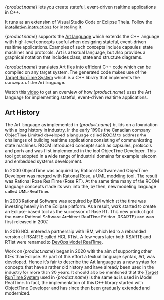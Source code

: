{$product.name$} lets you create stateful, event-driven realtime applications in C++.

It runs as an extension of Visual Studio Code or Eclipse Theia. Follow the [installation instructions](installing.md) for installing it.

{$product.name$} supports the [Art language](art-lang/index.md) which extends the C++ language with high-level concepts useful when designing stateful, event-driven realtime applications. Examples of such concepts include capsules, state machines and protocols. Art is a textual language, but also provides a graphical notation that includes class, state and structure diagrams.

{$product.name$} translates Art files into efficient C++ code which can be compiled on any target system. The generated code makes use of the [Target RunTime System](target-rts/index.md) which is a C++ library that implements the concepts of the Art language.

Watch this [video](https://www.youtube.com/watch?v=6kgg_oDGSQ8) to get an overview of how {$product.name$} uses the Art language for implementing stateful, event-driven realtime applications.

## Art History
The Art language as implemented in {$product.name$} builds on a foundation with a long history in industry. In the early 1990s the Canadian company ObjecTime Limited developed a language called [ROOM](https://www.researchgate.net/publication/221569173_Real-Time_Object-Oriented_Modeling_ROOM) to address the challenges of building realtime applications consisting of communicating state machines. ROOM introduced concepts such as capsules, protocols and ports and was first implemented in the tool ObjecTime Developer. This tool got adopted in a wide range of industrial domains for example telecom and embedded systems development.

In 2000 ObjectTime was acquired by Rational Software and ObjecTime Developer was merged with Rational Rose, a UML modeling tool. The result was Rational Rose RealTime (Rose RT). At the same time many of the ROOM language concepts made its way into the, by then, new modeling language called UML-RealTime.

In 2003 Rational Software was acquired by IBM which at the time was investing heavily in the Eclipse platform. As a result, work started to create an Eclipse-based tool as the successor of Rose RT. This new product got the name Rational Software Architect RealTime Edition (RSARTE) and was first released in 2007.

In 2016 HCL entered a partnership with IBM, which led to a rebranded version of RSARTE called HCL RTist. A few years later both RSARTE and RTist were renamed to [DevOps Model RealTime](https://model-realtime.hcldoc.com/help/topic/com.ibm.xtools.rsarte.webdoc/users-guide/overview.html).

Work on {$product.name$} began in 2020 with the aim of supporting other IDEs than Eclipse. As part of this effort a textual language syntax, Art, was developed. Hence it's fair to describe the Art language as a new syntax for concepts that have a rather old history and have already been used in the industry for more than 30 years. It should also be mentioned that the [Target RunTime System](target-rts/index.md) used in {$product.name$} is the same as is used in Model RealTime. In fact, the implementation of this C++ library started with ObjectTime Developer and has since then been gradually extended and modernized.